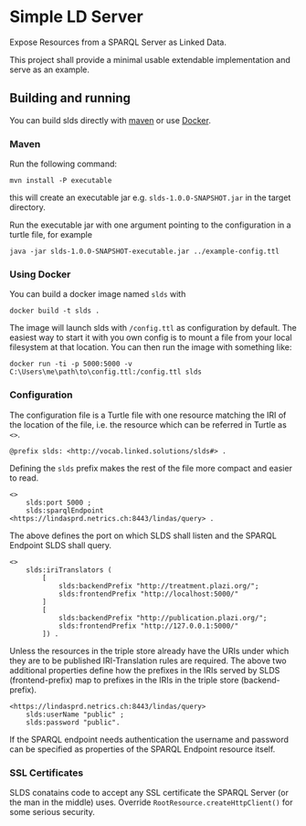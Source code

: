 # Simple LD Server

Expose Resources from a SPARQL Server as Linked Data.

This project shall provide a minimal usable extendable implementation and serve
as an example.

## Building and running

You can build slds directly with [maven](https://maven.apache.org/) or use [Docker](https://docker.com). 

### Maven

Run the following command:

    mvn install -P executable

this will create an executable jar e.g. `slds-1.0.0-SNAPSHOT.jar` in the target
directory.

Run the executable jar with one argument pointing to the configuration in a
turtle file, for example

    java -jar slds-1.0.0-SNAPSHOT-executable.jar ../example-config.ttl

### Using Docker

You can build a docker image named `slds` with

    docker build -t slds .

The image will launch slds with `/config.ttl` as configuration by default. The easiest way to start it with you own config is to mount a file from your local filesystem at that location. You can then run the image with something like:

    docker run -ti -p 5000:5000 -v C:\Users\me\path\to\config.ttl:/config.ttl slds 


### Configuration

The configuration file is a Turtle file with one resource matching the IRI of
the location of the file, i.e. the resource which can be referred in Turtle as 
`<>`.

```
@prefix slds: <http://vocab.linked.solutions/slds#> .
```
Defining the `slds` prefix makes the rest of the file more compact and easier
to read.
```
<> 
    slds:port 5000 ;
    slds:sparqlEndpoint <https://lindasprd.netrics.ch:8443/lindas/query> .
```
The above defines the port on which SLDS shall listen and the SPARQL Endpoint
SLDS shall query. 

```
<>
    slds:iriTranslators (
        [
            slds:backendPrefix "http://treatment.plazi.org/"; 
            slds:frontendPrefix "http://localhost:5000/"
        ]
        [
            slds:backendPrefix "http://publication.plazi.org/"; 
            slds:frontendPrefix "http://127.0.0.1:5000/"
        ]) .
```
Unless the resources in the triple store already have the URIs under which they 
are to be published IRI-Translation rules are required. The above two additional
properties define how the prefixes in the IRIs served by SLDS (frontend-prefix) 
map to prefixes in the IRIs in the triple store (backend-prefix).

```
<https://lindasprd.netrics.ch:8443/lindas/query> 
    slds:userName "public" ;
    slds:password "public".
```
If the SPARQL endpoint needs authentication the username and password can be
specified as properties of the SPARQL Endpoint resource itself.

### SSL Certificates

SLDS conatains code to accept any SSL certificate the SPARQL Server (or the man
in the middle) uses. Override `RootResource.createHttpClient()` for some serious
security.  